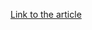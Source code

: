 [Link to the article](https://thehackernews.com/2025/04/europol-dismantles-kidflix-with-72000.html)
